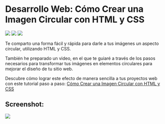 # Desarrollo Web: Cómo Crear una Imagen Circular con HTML y CSS

<span><img src="https://img.shields.io/badge/HTML5-E34F26?style=for-the-badge&logo=html5&logoColor=white"/></span>
<span><img src="https://img.shields.io/badge/CSS3-1572B6?style=for-the-badge&logo=css3&logoColor=white"/></span>
<span><img src="https://img.shields.io/badge/VSCode-0078D4?style=for-the-badge&logo=visual%20studio%20code&logoColor=white"/></span>

Te comparto una forma fácil y rápida para darle a tus imágenes un aspecto circular, utilizando HTML y CSS. 

También he preparado un video, en el que te guiaré a través de los pasos necesarios para transformar tus imágenes en elementos circulares para mejorar el diseño de tu sitio web. 

Descubre cómo lograr este efecto de manera sencilla a tus proyectos web con este tutorial paso a paso:  <a href="https://www.youtube.com/watch?v=mK3ucha0q4Y">Cómo Crear una Imagen Circular con HTML y CSS</a>

## Screenshot:
<img src="https://github.com/VintaBytes/Avatar-Circular-Facil/blob/main/screenshot.png?raw=true">
